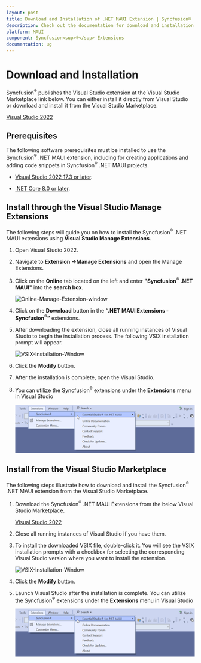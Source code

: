 ```yaml
---
layout: post
title: Download and Installation of .NET MAUI Extension | Syncfusion®
description: Check out the documentation for download and installation of Syncfusion® .NET MAUI Extension for Visual Studio.
platform: MAUI
component: Syncfusion<sup>®</sup> Extensions
documentation: ug
---
```


# Download and Installation

Syncfusion<sup>®</sup> publishes the Visual Studio extension at the Visual Studio Marketplace link below. You can either install it directly from Visual Studio or download and install it from the Visual Studio Marketplace.

[Visual Studio 2022](https://marketplace.visualstudio.com/items?itemName=SyncfusionInc.MAUIVSExtension)


## Prerequisites

The following software prerequisites must be installed to use the Syncfusion<sup>®</sup> .NET MAUI extension, including for creating applications and adding code snippets in Syncfusion<sup>®</sup> .NET MAUI projects.

* [Visual Studio 2022 17.3 or later](https://visualstudio.microsoft.com/downloads/).

* [.NET Core 8.0 or later](https://dotnet.microsoft.com/en-us/download/dotnet/8.0).


## Install through the Visual Studio Manage Extensions

The following steps will guide you on how to install the Syncfusion<sup>®</sup> .NET MAUI extensions using **Visual Studio Manage Extensions**.

1. Open Visual Studio 2022.

2. Navigate to **Extension ->Manage Extensions** and open the Manage Extensions.

3. Click on the **Online** tab located on the left and enter **"Syncfusion<sup>®</sup> .NET MAUI"** into the **search box**.             

     ![Online-Manage-Extension-window](images/OnlineExtension.png)

4. Click on the **Download** button in the **“.NET MAUI Extensions - Syncfusion<sup>®</sup>”** extensions.

5. After downloading the extension, close all running instances of Visual Studio to begin the installation process. The following VSIX installation prompt will appear.

     ![VSIX-Installation-Window](images/VSIXInstallOnline.png)

6. Click the **Modify** button.

7. After the installation is complete, open the Visual Studio.

8. You can utilize the Syncfusion<sup>®</sup> extensions under the **Extensions** menu in Visual Studio

     ![SyncfusionMenu](images/MenuExtensions.png)

## Install from the Visual Studio Marketplace

The following steps illustrate how to download and install the Syncfusion<sup>®</sup> .NET MAUI extension from the Visual Studio Marketplace.

1. Download the Syncfusion<sup>®</sup> .NET MAUI Extensions from the below Visual Studio Marketplace.

   [Visual Studio 2022](https://marketplace.visualstudio.com/items?itemName=SyncfusionInc.MAUIVSExtension)

2. Close all running instances of Visual Studio if you have them.

3. To install the downloaded VSIX file, double-click it. You will see the VSIX installation prompts with a checkbox for selecting the corresponding Visual Studio version where you want to install the extension.

     ![VSIX-Installation-Window](images/VSIXoffline.png)

4. Click the **Modify** button.

5. Launch Visual Studio after the installation is complete. You can utilize the Syncfusion<sup>®</sup> extensions under the **Extensions** menu in Visual Studio

     ![SyncfusionMenu](images/MenuExtensions.png)